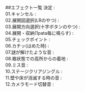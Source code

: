 ##エフェクト一覧
決定 :  
01.キャンセル :  
02.展開図選択(LRのやつ) :  
03.展開方向選択(十字ボタンのやつ) :  
04.展開・収納(1pata毎に鳴らす) :  
05.チェックポイント :  
06.カチッ(はめた時) :  
07.謎が解けたような音 :  
08.箱状態での高所からの着地 :  
09.ミス音 :  
10.ステージクリアジングル :  
11.壁や床が消滅する時の音 :  
12.カメラモード切替音 :  
